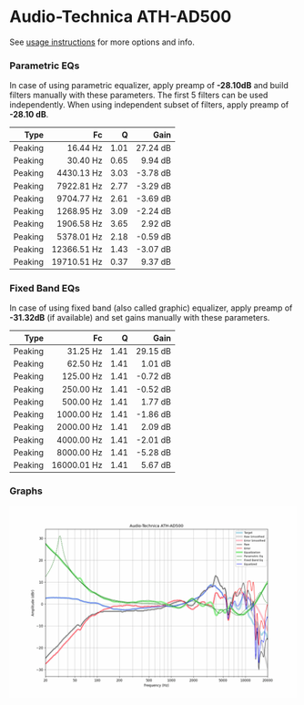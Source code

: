 # Audio-Technica ATH-AD500
See [usage instructions](https://github.com/jaakkopasanen/AutoEq#usage) for more options and info.

### Parametric EQs
In case of using parametric equalizer, apply preamp of **-28.10dB** and build filters manually
with these parameters. The first 5 filters can be used independently.
When using independent subset of filters, apply preamp of **-28.10 dB**.

| Type    | Fc          |    Q | Gain     |
|--------:|------------:|-----:|---------:|
| Peaking | 16.44 Hz    | 1.01 | 27.24 dB |
| Peaking | 30.40 Hz    | 0.65 | 9.94 dB  |
| Peaking | 4430.13 Hz  | 3.03 | -3.78 dB |
| Peaking | 7922.81 Hz  | 2.77 | -3.29 dB |
| Peaking | 9704.77 Hz  | 2.61 | -3.69 dB |
| Peaking | 1268.95 Hz  | 3.09 | -2.24 dB |
| Peaking | 1906.58 Hz  | 3.65 | 2.92 dB  |
| Peaking | 5378.01 Hz  | 2.18 | -0.59 dB |
| Peaking | 12366.51 Hz | 1.43 | -3.07 dB |
| Peaking | 19710.51 Hz | 0.37 | 9.37 dB  |

### Fixed Band EQs
In case of using fixed band (also called graphic) equalizer, apply preamp of **-31.32dB**
(if available) and set gains manually with these parameters.

| Type    | Fc          |    Q | Gain     |
|--------:|------------:|-----:|---------:|
| Peaking | 31.25 Hz    | 1.41 | 29.15 dB |
| Peaking | 62.50 Hz    | 1.41 | 1.01 dB  |
| Peaking | 125.00 Hz   | 1.41 | -0.72 dB |
| Peaking | 250.00 Hz   | 1.41 | -0.52 dB |
| Peaking | 500.00 Hz   | 1.41 | 1.77 dB  |
| Peaking | 1000.00 Hz  | 1.41 | -1.86 dB |
| Peaking | 2000.00 Hz  | 1.41 | 2.09 dB  |
| Peaking | 4000.00 Hz  | 1.41 | -2.01 dB |
| Peaking | 8000.00 Hz  | 1.41 | -5.28 dB |
| Peaking | 16000.01 Hz | 1.41 | 5.67 dB  |

### Graphs
![](./Audio-Technica%20ATH-AD500.png)